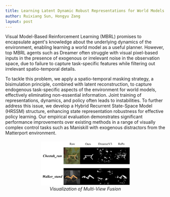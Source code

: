 ```yaml
---
title: Learning Latent Dynamic Robust Representations for World Models
author: Ruixiang Sun, Hongyu Zang
layout: post
---
```

<div class="container">
	<p>Visual Model-Based Reinforcement Learning (MBRL) promises to encapsulate agent's knowledge about the underlying dynamics of the environment, enabling learning a world model as a useful planner. However, top MBRL agents such as Dreamer often struggle with visual pixel-based inputs in the presence of exogenous or irrelevant noise in the observation space, due to failure to capture task-specific features while filtering out irrelevant spatio-temporal details.</p>
	<p>To tackle this problem, we apply a spatio-temporal masking strategy, a bisimulation principle, combined with latent reconstruction, to capture endogenous task-specific aspects of the environment for world models, effectively eliminating non-essential information. Joint training of representations, dynamics, and policy often leads to instabilities. To further address this issue, we develop a Hybrid Recurrent State-Space Model (HRSSM) structure, enhancing state representation robustness for effective policy learning. Our empirical evaluation demonstrates significant performance improvements over existing methods in a range of visually complex control tasks such as Maniskill with exogenous distractors from the Matterport environment.</p>
</div>
<div style="float:none;border:solid 1px 000;margin:18px;text-align:center"><img src="/assets/images/research/ICML_2024.png" width="60%"><br><em>Visualization of Multi-View Fusion</em></div>